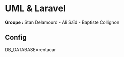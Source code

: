 # UML & Laravel

__Groupe :__ Stan Delamourd - Ali Saïd - Baptiste Collignon

## Config

DB_DATABASE=rentacar
